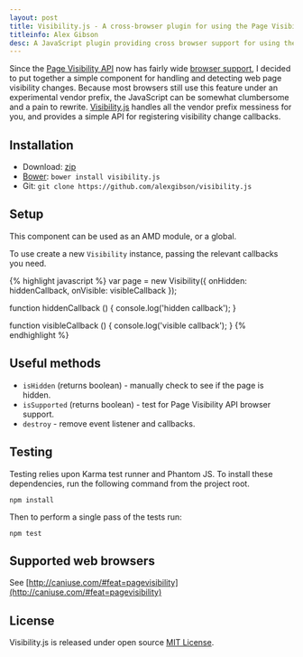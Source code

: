 ```yaml
---
layout: post
title: Visibility.js - A cross-browser plugin for using the Page Visibility API
titleinfo: Alex Gibson
desc: A JavaScript plugin providing cross browser support for using the Page Visibility API
---
```


Since the [Page Visibility API](http://www.w3.org/TR/page-visibility/) now has fairly wide [browser support](http://caniuse.com/#feat=pagevisibility), I decided to put together a simple component for handling and detecting web page visibility changes. Because most browsers still use this feature under an experimental vendor prefix, the JavaScript can be somewhat clumbersome and a pain to rewrite. [Visibility.js](https://github.com/alexgibson/visibility.js) handles all the vendor prefix messiness for you, and provides a simple API for registering visibility change callbacks.

Installation
---------------------------------------

* Download: [zip](https://github.com/alexgibson/visibility.js/zipball/master)
* [Bower](https://github.com/twitter/bower/): `bower install visibility.js`
* Git: `git clone https://github.com/alexgibson/visibility.js`

Setup
---------

This component can be used as an AMD module, or a global.

To use create a new `Visibility` instance, passing the relevant callbacks you need.

{% highlight javascript %}
var page = new Visibility({
	onHidden: hiddenCallback, 
	onVisible: visibleCallback
});

function hiddenCallback () {
	console.log('hidden callback');
}

function visibleCallback () {
	console.log('visible callback');
}
{% endhighlight %}

Useful methods
--------------

* `isHidden` (returns boolean) - manually check to see if the page is hidden.
* `isSupported` (returns boolean) - test for Page Visibility API browser support.
* `destroy` - remove event listener and callbacks.

Testing
-------

Testing relies upon Karma test runner and Phantom JS. To install these dependencies, run the following command from the project root.

```
npm install
```

Then to perform a single pass of the tests run:

```
npm test
```

Supported web browsers
---------------------------------------

See [http://caniuse.com/#feat=pagevisibility](http://caniuse.com/#feat=pagevisibility)

License
-------

Visibility.js is released under open source [MIT License](https://github.com/alexgibson/visibility.js/blob/master/LICENSE.md).
